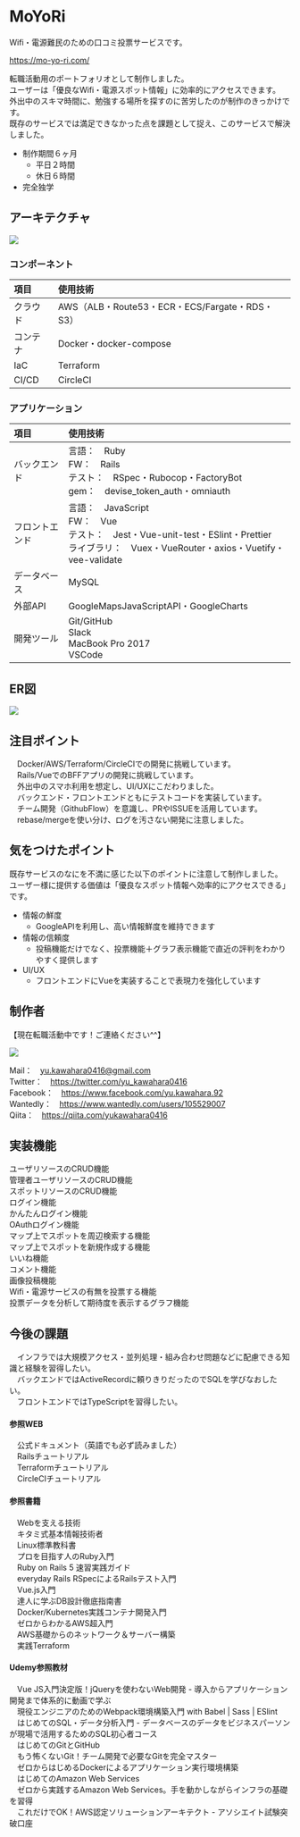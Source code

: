 # MoYoRi
Wifi・電源難民のための口コミ投票サービスです。  
  
https://mo-yo-ri.com/  
  
転職活動用のポートフォリオとして制作しました。  
ユーザーは「優良なWifi・電源スポット情報」に効率的にアクセスできます。  
外出中のスキマ時間に、勉強する場所を探すのに苦労したのが制作のきっかけです。  
既存のサービスでは満足できなかった点を課題として捉え、このサービスで解決しました。  
  
- 制作期間６ヶ月  
  - 平日２時間  
  - 休日６時間  
- 完全独学  
  
## アーキテクチャ
<img src="https://i.gyazo.com/0112d3fb29f7f8a777a155b39f6c0f0f.png">  
  
### コンポーネント
| 項目 | 使用技術 |
| :--- | :--- |
| クラウド | AWS（ALB・Route53・ECR・ECS/Fargate・RDS・S3） |
| コンテナ | Docker・docker-compose |
| IaC | Terraform |
| CI/CD | CircleCI |
  
### アプリケーション
| 項目 | 使用技術 |
| :--- | :--- |
| バックエンド | 言語：　Ruby <br> FW：　Rails <br> テスト：　RSpec・Rubocop・FactoryBot <br> gem：　devise_token_auth・omniauth |
| フロントエンド | 言語：　JavaScript <br> FW：　Vue <br> テスト：　Jest・Vue-unit-test・ESlint・Prettier <br> ライブラリ：　Vuex・VueRouter・axios・Vuetify・vee-validate |
| データベース | MySQL |
| 外部API | GoogleMapsJavaScriptAPI・GoogleCharts |
| 開発ツール | Git/GitHub <br> Slack <br> MacBook Pro 2017 <br> VSCode |
  
## ER図
<img src="https://gyazo.com/107547d8a69fa7abdcf8b6fd54953eb8.png">  
  
## 注目ポイント
　Docker/AWS/Terraform/CircleCIでの開発に挑戦しています。  
　Rails/VueでのBFFアプリの開発に挑戦しています。  
　外出中のスマホ利用を想定し、UI/UXにこだわりました。  
　バックエンド・フロントエンドともにテストコードを実装しています。  
　チーム開発（GithubFlow）を意識し、PRやISSUEを活用しています。  
　rebase/mergeを使い分け、ログを汚さない開発に注意しました。  
  
## 気をつけたポイント
既存サービスのなにを不満に感じた以下のポイントに注意して制作しました。  
ユーザー様に提供する価値は「優良なスポット情報へ効率的にアクセスできる」です。  
- 情報の鮮度  
  - GoogleAPIを利用し、高い情報鮮度を維持できます  
- 情報の信頼度  
  - 投稿機能だけでなく、投票機能＋グラフ表示機能で直近の評判をわかりやすく提供します  
- UI/UX  
  - フロントエンドにVueを実装することで表現力を強化しています  
  
## 制作者
【現在転職活動中です！ご連絡ください^^】  
  
<img src="https://i.gyazo.com/1bade548e2ca4afc980e620306f0b2c1.png">
  
Mail：　yu.kawahara0416@gmail.com  
Twitter：　https://twitter.com/yu_kawahara0416  
Facebook：　https://www.facebook.com/yu.kawahara.92  
Wantedly：　https://www.wantedly.com/users/105529007  
Qiita：　https://qiita.com/yukawahara0416  
  
## 実装機能
ユーザリソースのCRUD機能  
管理者ユーザリソースのCRUD機能  
スポットリソースのCRUD機能  
ログイン機能  
かんたんログイン機能  
OAuthログイン機能  
マップ上でスポットを周辺検索する機能  
マップ上でスポットを新規作成する機能  
いいね機能  
コメント機能  
画像投稿機能  
Wifi・電源サービスの有無を投票する機能  
投票データを分析して期待度を表示するグラフ機能  
  
## 今後の課題
　インフラでは大規模アクセス・並列処理・組み合わせ問題などに配慮できる知識と経験を習得したい。  
　バックエンドではActiveRecordに頼りきりだったのでSQLを学びなおしたい。  
　フロントエンドではTypeScriptを習得したい。  
  
#### 参照WEB
　公式ドキュメント（英語でも必ず読みました）  
　Railsチュートリアル  
　Terraformチュートリアル  
　CircleCIチュートリアル  
  
#### 参照書籍
　Webを支える技術  
　キタミ式基本情報技術者  
　Linux標準教科書  
　プロを目指す人のRuby入門  
　Ruby on Rails 5 速習実践ガイド  
　everyday Rails RSpecによるRailsテスト入門  
　Vue.js入門  
　達人に学ぶDB設計徹底指南書  
　Docker/Kubernetes実践コンテナ開発入門  
　ゼロからわかるAWS超入門  
　AWS基礎からのネットワーク＆サーバー構築  
　実践Terraform  
  
#### Udemy参照教材
　Vue JS入門決定版！jQueryを使わないWeb開発 - 導入からアプリケーション開発まで体系的に動画で学ぶ  
　現役エンジニアのためのWebpack環境構築入門 with Babel | Sass | ESlint  
　はじめてのSQL・データ分析入門 - データベースのデータをビジネスパーソンが現場で活用するためのSQL初心者コース  
　はじめてのGitとGitHub  
　もう怖くないGit！チーム開発で必要なGitを完全マスター  
　ゼロからはじめるDockerによるアプリケーション実行環境構築  
　はじめてのAmazon Web Services  
　ゼロから実践するAmazon Web Services。手を動かしながらインフラの基礎を習得  
　これだけでOK！AWS認定ソリューションアーキテクト - アソシエイト試験突破口座  
